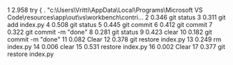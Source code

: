    1        2.958 try { . "c:\Users\Vritti\AppData\Local\Programs\Microsoft VS Code\resources\app\out\vs\workbench\contri…
   2        0.346 git status
   3        0.311 git add index.py
   4        0.508 git status
   5        0.445 git commit
   6        0.412 git commit
   7        0.322 git commit -m  "done"
   8        0.281 git status
   9        0.423 clear
  10        0.182 git commit -m  "done"
  11        0.082 Clear
  12        0.378 git restore index.py
  13        0.249 rm index.py
  14        0.006 clear
  15        0.531 restore index.py
  16        0.002 Clear
  17        0.377 git restore index.py